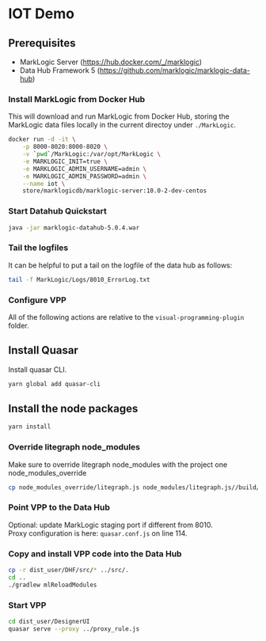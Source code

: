 # IOT Demo

## Prerequisites
- MarkLogic Server (https://hub.docker.com/_/marklogic)
- Data Hub Framework 5 (https://github.com/marklogic/marklogic-data-hub)

### Install MarkLogic from Docker Hub
This will download and run MarkLogic from Docker Hub, storing the MarkLogic data files locally in the current directoy under `./MarkLogic`.
```sh
docker run -d -it \
    -p 8000-8020:8000-8020 \
    -v `pwd`/MarkLogic:/var/opt/MarkLogic \
    -e MARKLOGIC_INIT=true \
    -e MARKLOGIC_ADMIN_USERNAME=admin \
    -e MARKLOGIC_ADMIN_PASSWORD=admin \
    --name iot \
    store/marklogicdb/marklogic-server:10.0-2-dev-centos
```

### Start Datahub Quickstart
```sh
java -jar marklogic-datahub-5.0.4.war
```

### Tail the logfiles
It can be helpful to put a tail on the logfile of the data hub as follows:
```sh
tail -f MarkLogic/Logs/8010_ErrorLog.txt
```

### Configure VPP
All of the following actions are relative to the `visual-programming-plugin` folder.
## Install Quasar
Install quasar CLI.
```sh
yarn global add quasar-cli
```
## Install the node packages
```sh
yarn install
```
### Override litegraph node_modules
Make sure to override litegraph node_modules with the project one node_modules_override
```sh
cp node_modules_override/litegraph.js node_modules/litegraph.js//build/.
```
### Point VPP to the Data Hub
Optional: update MarkLogic staging port if different from 8010.  
Proxy configuration is here: `quasar.conf.js` on line 114.

### Copy and install VPP code into the Data Hub
```sh
cp -r dist_user/DHF/src/* ../src/.
cd ..
./gradlew mlReloadModules
```
### Start VPP
```sh
cd dist_user/DesignerUI
quasar serve --proxy ../proxy_rule.js
```
